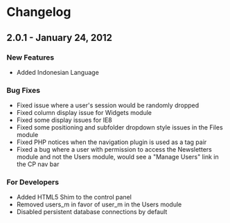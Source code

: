 # Changelog

## 2.0.1 - January 24, 2012

### New Features

* Added Indonesian Language

### Bug Fixes

* Fixed issue where a user's session would be randomly dropped 
* Fixed column display issue for Widgets module
* Fixed some display issues for IE8
* Fixed some positioning and subfolder dropdown style issues in the Files module
* Fixed PHP notices when the navigation plugin is used as a tag pair
* Fixed a bug where a user with permission to access the Newsletters module and not the Users module, would see a "Manage Users" link in the CP nav bar

### For Developers

* Added HTML5 Shim to the control panel
* Removed users_m in favor of user_m in the Users module
* Disabled persistent database connections by default